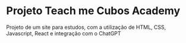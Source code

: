 # Projeto Teach me Cubos Academy
 Projeto de um site para estudos, com a utilização de HTML, CSS, Javascript, React e integração com o ChatGPT
